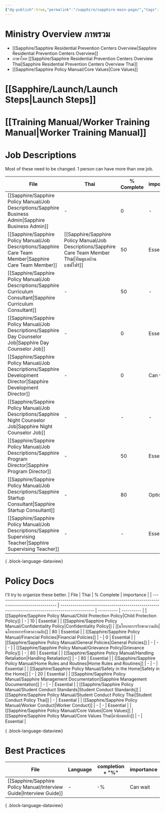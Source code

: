 ```yaml
---
{"dg-publish":true,"permalink":"/sapphire/sapphire-main-page/","tags":["gardenEntry"]}
---
```


# Ministry Overview ภาพรวม

- [[Sapphire/Sapphire Residential Prevention Centers Overview\|Sapphire Residential Prevention Centers Overview]]
- ภาษาไทย [[Sapphire/Sapphire Residential Prevention Centers Overview Thai\|Sapphire Residential Prevention Centers Overview Thai]]
- [[Sapphire/Sapphire Policy Manual/Core Values\|Core Values]]


# [[Sapphire/Launch/Launch Steps\|Launch Steps]]


# [[Training Manual/Worker Training Manual\|Worker Training Manual]]


# Job Descriptions
Most of these need to be changed. 
1 person can have more than one job.

| File                                                                                                                   | Thai                                                                                                       | % Complete | importance |
| ---------------------------------------------------------------------------------------------------------------------- | ---------------------------------------------------------------------------------------------------------- | ---------- | ---------- |
| [[Sapphire/Sapphire Policy Manual/Job Descriptions/Sapphire Business Admin\|Sapphire Business Admin]]               | \-                                                                                                         | 0          | \-         |
| [[Sapphire/Sapphire Policy Manual/Job Descriptions/Sapphire Care Team Member\|Sapphire Care Team Member]]           | [[Sapphire/Sapphire Policy Manual/Job Descriptions/Sapphire Care Team Member Thai\|ทีมดูแลบ้านแซฟไฟร์]] | 50         | Essential  |
| [[Sapphire/Sapphire Policy Manual/Job Descriptions/Sapphire Curriculum Consultant\|Sapphire Curriculum Consultant]] | \-                                                                                                         | 50         | \-         |
| [[Sapphire/Sapphire Policy Manual/Job Descriptions/Sapphire Day Counselor Job\|Sapphire Day Counselor Job]]         | \-                                                                                                         | 0          | Essential  |
| [[Sapphire/Sapphire Policy Manual/Job Descriptions/Sapphire Development Director\|Sapphire Development Director]]   | \-                                                                                                         | 0          | Can wait   |
| [[Sapphire/Sapphire Policy Manual/Job Descriptions/Sapphire Night Counselor Job\|Sapphire Night Counselor Job]]     | \-                                                                                                         | \-         | \-         |
| [[Sapphire/Sapphire Policy Manual/Job Descriptions/Sapphire Program Director\|Sapphire Program Director]]           | \-                                                                                                         | 50         | Essential  |
| [[Sapphire/Sapphire Policy Manual/Job Descriptions/Sapphire Startup Consultant\|Sapphire Startup Consultant]]       | \-                                                                                                         | 80         | Optional   |
| [[Sapphire/Sapphire Policy Manual/Job Descriptions/Sapphire Supervising Teacher\|Sapphire Supervising Teacher]]     | \-                                                                                                         | \-         | Essential  |

{ .block-language-dataview}

# Policy Docs
I'll try to organize these better.
| File                                                                                                        | Thai                                                                                            | % Complete | importance |
| ----------------------------------------------------------------------------------------------------------- | ----------------------------------------------------------------------------------------------- | ---------- | ---------- |
| [[Sapphire/Sapphire Policy Manual/Child Protection Policy\|Child Protection Policy]]                     | \-                                                                                              | 10         | Essential  |
| [[Sapphire/Sapphire Policy Manual/Confidentiality Policy\|Confidentiality Policy]]                       | [[นโยบายการรักษาความลับ\|นโยบายการรักษาความลับ]]                                                | 80         | Essential  |
| [[Sapphire/Sapphire Policy Manual/Financial Policies\|Financial Policies]]                               | \-                                                                                              | 0          | Essential  |
| [[Sapphire/Sapphire Policy Manual/General Policies\|General Policies]]                                   | \-                                                                                              | \-         | \-         |
| [[Sapphire/Sapphire Policy Manual/Grievance Policy\|Grievance Policy]]                                   | \-                                                                                              | 80         | Essential  |
| [[Sapphire/Sapphire Policy Manual/Handling Retaliation\|Handling Retaliation]]                           | \-                                                                                              | 80         | Essential  |
| [[Sapphire/Sapphire Policy Manual/Home Rules and Routines\|Home Rules and Routines]]                     | \-                                                                                              | \-         | Essential  |
| [[Sapphire/Sapphire Policy Manual/Safety in the Home\|Safety in the Home]]                               | \-                                                                                              | 20         | Essential  |
| [[Sapphire/Sapphire Policy Manual/Sapphire Management Documentation\|Sapphire Management Documentation]] | \-                                                                                              | \-         | Essential  |
| [[Sapphire/Sapphire Policy Manual/Student Conduct Standards\|Student Conduct Standards]]                 | [[Sapphire/Sapphire Policy Manual/Student Conduct Policy Thai\|Student Conduct Policy Thai]] | \-         | Essential  |
| [[Sapphire/Sapphire Policy Manual/Worker Conduct\|Worker Conduct]]                                       | \-                                                                                              | \-         | Essential  |
| [[Sapphire/Sapphire Policy Manual/Core Values\|Core Values]]                                             | [[Sapphire/Sapphire Policy Manual/Core Values Thai\|ค่านิยมหลัก]]                            | \-         | Essential  |

{ .block-language-dataview}


# Best Practices

| File                                                                    | Language | completion + "%" | importance |
| ----------------------------------------------------------------------- | -------- | ---------------- | ---------- |
| [[Sapphire/Sapphire Policy Manual/Interview Guide\|Interview Guide]] | \-       | \-%              | Can wait   |

{ .block-language-dataview}




